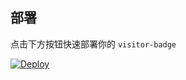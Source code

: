 ## 部署

点击下方按钮快速部署你的 `visitor-badge`

[![Deploy](https://button.deta.dev/1/svg)](https://go.deta.dev/deploy?repo=https://github.com/Lete114/visitor-badge/tree/deta)
